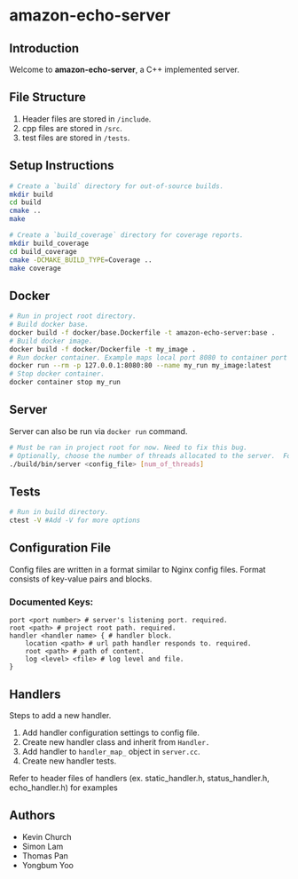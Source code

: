 # amazon-echo-server

## Introduction

Welcome to **amazon-echo-server**, a C++ implemented server.

## File Structure
1. Header files are stored in `/include`.
2. cpp files are stored in `/src`.
3. test files are stored in `/tests`.

## Setup Instructions

```bash
# Create a `build` directory for out-of-source builds.
mkdir build
cd build
cmake ..
make
```

```bash
# Create a `build_coverage` directory for coverage reports.
mkdir build_coverage
cd build_coverage
cmake -DCMAKE_BUILD_TYPE=Coverage ..
make coverage
```

## Docker

```bash
# Run in project root directory.
# Build docker base.
docker build -f docker/base.Dockerfile -t amazon-echo-server:base .
# Build docker image.
docker build -f docker/Dockerfile -t my_image .
# Run docker container. Example maps local port 8080 to container port 80.
docker run --rm -p 127.0.0.1:8080:80 --name my_run my_image:latest
# Stop docker container.
docker container stop my_run
```

## Server

Server can also be run via `docker run` command.
```bash
# Must be ran in project root for now. Need to fix this bug.
# Optionally, choose the number of threads allocated to the server.  Four threads are used by default.
./build/bin/server <config_file> [num_of_threads]
```

## Tests

```bash
# Run in build directory.
ctest -V #Add -V for more options
```

## Configuration File

Config files are written in a format similar to Nginx config files. Format consists of key-value pairs and blocks.

### Documented Keys:
```nginx
port <port number> # server's listening port. required.
root <path> # project root path. required.
handler <handler name> { # handler block.
    location <path> # url path handler responds to. required.
    root <path> # path of content.
    log <level> <file> # log level and file.
}
```

## Handlers

Steps to add a new handler.
1. Add handler configuration settings to config file.
2. Create new handler class and inherit from `Handler.`
3. Add handler to `handler_map_` object in `server.cc`.
4. Create new handler tests.

Refer to header files of handlers (ex. static_handler.h, status_handler.h, echo_handler.h) for examples

## Authors

* Kevin Church
* Simon Lam
* Thomas Pan
* Yongbum Yoo
